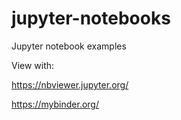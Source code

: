 # jupyter-notebooks
 Jupyter notebook examples

View with:

https://nbviewer.jupyter.org/

https://mybinder.org/
